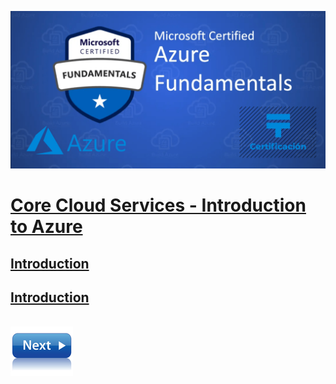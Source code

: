 ![Exam AZ-900](../images/az900.png "Exam AZ-900")

# [Core Cloud Services - Introduction to Azure](https://docs.microsoft.com/en-us/learn/modules/welcome-to-azure/)

## [Introduction]()



## [Introduction]()



\
[![Start learning path](../images/next.png)](principles-cloud-computing.md)
